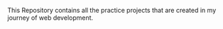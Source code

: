 This Repository contains all the practice projects that are created in my journey of web development. 
